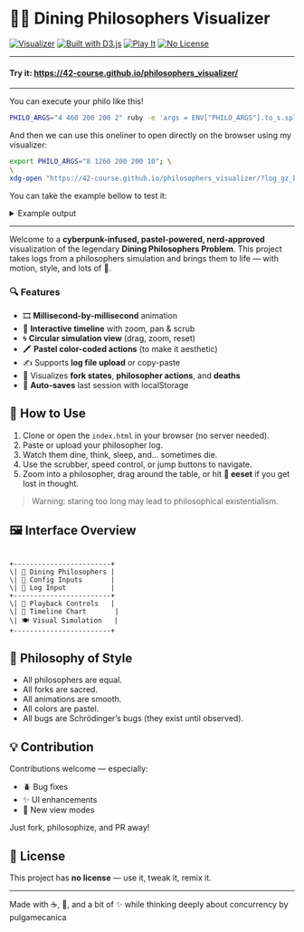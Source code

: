 # 🧠🍴 Dining Philosophers Visualizer

[![Visualizer](https://img.shields.io/badge/Visualization-Cyber--Cool-8a2be2?style=flat-square)]()
[![Built with D3.js](https://img.shields.io/badge/Built%20with-D3.js-orange?style=flat-square)]()
[![Play It](https://img.shields.io/badge/Playback-ms%20by%20ms-green?style=flat-square)]()
[![No License](https://img.shields.io/badge/license-none-red?style=flat-square)]()

---

#### Try it: https://42-course.github.io/philosophers_visualizer/

---

You can execute your philo like this!
```bash
PHILO_ARGS="4 460 200 200 2" ruby -e 'args = ENV["PHILO_ARGS"].to_s.split; exec("./philo", *args)'
```

And then we can use this oneliner to open directly on the browser using my visualizer:

```bash
export PHILO_ARGS="8 1260 200 200 10"; \
\
xdg-open "https://42-course.github.io/philosophers_visualizer/?log_gz_b64=$(ruby -e 'args = ENV["PHILO_ARGS"].to_s.split; exec("./philo", *args)' | gzip -c | base64 -w0 | sed -e 's/+/%2B/g; s/\//%2F/g; s/=/%3D/g')" | bash 
```

You can take the example bellow to test it:
<details>
<summary>Example output</summary>

```
0000 01 has taken a fork
0000 01 has taken a fork
0000 01 is eating
0000 03 has taken a fork
0000 03 has taken a fork
0000 03 is eating
0000 05 has taken a fork
0000 05 has taken a fork
0000 05 is eating
0000 07 has taken a fork
0000 07 has taken a fork
0000 07 is eating
0200 01 is sleeping
0200 05 is sleeping
0200 02 has taken a fork
0200 06 has taken a fork
0200 09 has taken a fork
0200 09 has taken a fork
0200 09 is eating
0200 03 is sleeping
0200 04 has taken a fork
0200 04 has taken a fork
0200 04 is eating
0200 07 is sleeping
0200 08 has taken a fork
0200 06 has taken a fork
0200 06 is eating
0200 02 has taken a fork
0200 02 is eating
0400 05 is thinking
0400 01 is thinking
0400 09 is sleeping
0400 08 has taken a fork
0400 08 is eating
0400 04 is sleeping
0400 07 is thinking
0400 03 is thinking
0400 03 has taken a fork
0400 06 is sleeping
0400 05 has taken a fork
0400 05 has taken a fork
0400 05 is eating
0400 02 is sleeping
0400 03 has taken a fork
0400 03 is eating
0400 01 has taken a fork
0400 01 has taken a fork
0400 01 is eating
0600 09 is thinking
0600 08 is sleeping
0600 07 has taken a fork
0600 07 has taken a fork
0600 07 is eating
0600 06 is thinking
0600 05 is sleeping
0600 02 is thinking
0600 06 has taken a fork
0600 04 is thinking
0600 01 is sleeping
0600 09 has taken a fork
0600 09 has taken a fork
0600 09 is eating
0600 02 has taken a fork
0600 03 is sleeping
0601 04 has taken a fork
0601 04 has taken a fork
0601 04 is eating
0601 02 has taken a fork
0601 02 is eating
0800 08 is thinking
0800 07 is sleeping
0800 08 has taken a fork
0800 06 has taken a fork
0800 06 is eating
0800 05 is thinking
0800 01 is thinking
0801 09 is sleeping
0801 08 has taken a fork
0801 08 is eating
0801 04 is sleeping
0801 03 is thinking
0801 03 has taken a fork
0801 02 is sleeping
0801 03 has taken a fork
0801 03 is eating
0801 01 has taken a fork
0801 01 has taken a fork
0801 01 is eating
1000 07 is thinking
1000 06 is sleeping
1000 05 has taken a fork
1000 05 has taken a fork
1000 05 is eating
1001 09 is thinking
1001 04 is thinking
1001 08 is sleeping
1001 07 has taken a fork
1001 07 has taken a fork
1001 07 is eating
1001 01 is sleeping
1001 09 has taken a fork
1001 09 has taken a fork
1001 09 is eating
1001 02 is thinking
1001 02 has taken a fork
1001 03 is sleeping
1001 04 has taken a fork
1001 02 has taken a fork
1001 02 is eating
1201 06 is thinking
1201 08 is thinking
1201 05 is sleeping
1201 06 has taken a fork
1201 04 has taken a fork
1201 04 is eating
1201 07 is sleeping
1201 06 has taken a fork
1201 08 has taken a fork
1201 06 is eating
1201 01 is thinking
1201 09 is sleeping
1201 08 has taken a fork
1201 08 is eating
1201 03 is thinking
1201 02 is sleeping
1201 01 has taken a fork
1201 01 has taken a fork
1201 01 is eating
1401 04 is sleeping
1401 05 is thinking
1401 03 has taken a fork
1401 03 has taken a fork
1401 03 is eating
1401 07 is thinking
1401 06 is sleeping
1401 05 has taken a fork
1401 05 has taken a fork
1401 05 is eating
1401 09 is thinking
1401 08 is sleeping
1401 07 has taken a fork
1401 07 has taken a fork
1401 07 is eating
1401 02 is thinking
1401 01 is sleeping
1401 02 has taken a fork
1402 09 has taken a fork
1402 09 has taken a fork
1402 09 is eating
1601 04 is thinking
1601 03 is sleeping
1601 04 has taken a fork
1601 05 is sleeping
1601 06 is thinking
1601 06 has taken a fork
1601 04 has taken a fork
1601 04 is eating
1601 02 has taken a fork
1601 02 is eating
1601 08 is thinking
1601 07 is sleeping
1601 06 has taken a fork
1601 06 is eating
1601 08 has taken a fork
1601 01 is thinking
1602 09 is sleeping
1602 08 has taken a fork
1602 08 is eating
1801 04 is sleeping
1801 02 is sleeping
1801 01 has taken a fork
1801 01 has taken a fork
1801 01 is eating
1801 03 is thinking
1801 03 has taken a fork
1801 03 has taken a fork
1801 03 is eating
1801 05 is thinking
1801 06 is sleeping
1801 07 is thinking
1801 05 has taken a fork
1801 05 has taken a fork
1801 05 is eating
1802 08 is sleeping
1802 09 is thinking
1802 07 has taken a fork
1802 07 has taken a fork
1802 07 is eating
2001 04 is thinking
2001 02 is thinking
2001 01 is sleeping
2001 02 has taken a fork
2001 03 is sleeping
2001 04 has taken a fork
2001 02 has taken a fork
2001 02 is eating
2001 06 is thinking
2001 09 has taken a fork
2001 09 has taken a fork
2001 09 is eating
2001 05 is sleeping
2001 06 has taken a fork
2001 04 has taken a fork
2001 04 is eating
2002 08 is thinking
2002 07 is sleeping
2002 06 has taken a fork
2002 06 is eating
2002 08 has taken a fork
2201 01 is thinking
2201 02 is sleeping
2201 05 is thinking
2201 01 has taken a fork
2201 09 is sleeping
2201 03 is thinking
2201 04 is sleeping
2201 03 has taken a fork
2201 03 has taken a fork
2201 03 is eating
2202 08 has taken a fork
2202 08 is eating
2202 01 has taken a fork
2202 01 is eating
2202 07 is thinking
2202 06 is sleeping
2202 05 has taken a fork
2202 05 has taken a fork
2202 05 is eating
2401 02 is thinking
2402 09 is thinking
2402 03 is sleeping
2402 04 is thinking
2402 04 has taken a fork
2402 08 is sleeping
2402 07 has taken a fork
2402 07 has taken a fork
2402 07 is eating
2402 01 is sleeping
2402 09 has taken a fork
2402 09 has taken a fork
2402 09 is eating
2402 02 has taken a fork
2402 02 has taken a fork
2402 02 is eating
2402 06 is thinking
2402 05 is sleeping
2402 06 has taken a fork
2402 04 has taken a fork
2402 04 is eating
2602 03 is thinking
2602 07 is sleeping
2602 08 is thinking
2602 08 has taken a fork
2602 01 is thinking
2602 09 is sleeping
2602 06 has taken a fork
2602 06 is eating
2602 08 has taken a fork
2602 08 is eating
2602 02 is sleeping
2602 01 has taken a fork
2602 01 has taken a fork
2602 01 is eating
2602 05 is thinking
2602 04 is sleeping
2602 03 has taken a fork
2602 03 has taken a fork
2602 03 is eating
2802 08 is sleeping
2802 06 is sleeping
2802 09 is thinking
2802 07 is thinking
2802 07 has taken a fork
2802 07 has taken a fork
2802 07 is eating
2802 05 has taken a fork
2802 05 has taken a fork
2802 05 is eating
2802 02 is thinking
2802 01 is sleeping
2802 02 has taken a fork
2802 09 has taken a fork
2802 09 has taken a fork
2802 09 is eating
2803 03 is sleeping
2803 02 has taken a fork
2803 02 is eating
2803 04 is thinking
2803 04 has taken a fork
3002 08 is thinking
3002 07 is sleeping
3002 08 has taken a fork
3002 01 is thinking
3002 09 is sleeping
3002 05 is sleeping
3002 06 is thinking
3002 06 has taken a fork
3002 06 has taken a fork
3002 06 is eating
3002 08 has taken a fork
3002 08 is eating
3002 04 has taken a fork
3002 04 is eating
3003 03 is thinking
3003 02 is sleeping
3003 01 has taken a fork
3003 01 has taken a fork
3003 01 is eating
3202 07 is thinking
3202 05 is thinking
3202 09 is thinking
3202 08 is sleeping
3202 07 has taken a fork
3202 04 is sleeping
3202 06 is sleeping
3202 03 has taken a fork
3202 03 has taken a fork
3202 03 is eating
3202 05 has taken a fork
3202 05 has taken a fork
3202 05 is eating
3202 07 has taken a fork
3202 07 is eating
3203 02 is thinking
3203 01 is sleeping
3203 02 has taken a fork
3203 09 has taken a fork
3203 09 has taken a fork
3203 09 is eating
3402 08 is thinking
3402 03 is sleeping
3402 05 is sleeping
3402 02 has taken a fork
3402 02 is eating
3403 04 is thinking
3403 04 has taken a fork
3403 04 has taken a fork
3403 04 is eating
3403 06 is thinking
3403 06 has taken a fork
3403 07 is sleeping
3403 06 has taken a fork
3403 06 is eating
3403 08 has taken a fork
3403 01 is thinking
3403 09 is sleeping
3403 08 has taken a fork
3403 08 is eating
3602 03 is thinking
3603 05 is thinking
3603 04 is sleeping
3603 03 has taken a fork
3603 02 is sleeping
3603 07 is thinking
3603 03 has taken a fork
3603 03 is eating
3603 06 is sleeping
3603 05 has taken a fork
3603 05 has taken a fork
3603 05 is eating
3603 01 has taken a fork
3603 01 has taken a fork
3603 01 is eating
3603 09 is thinking
3603 08 is sleeping
3604 07 has taken a fork
3604 07 has taken a fork
3604 07 is eating
3803 03 is sleeping
3803 04 is thinking
3803 04 has taken a fork
3803 02 is thinking
3803 05 is sleeping
3803 06 is thinking
3803 06 has taken a fork
3803 01 is sleeping
3803 04 has taken a fork
3803 04 is eating
3803 02 has taken a fork
3803 02 has taken a fork
3803 02 is eating
3803 09 has taken a fork
3803 09 has taken a fork
3803 09 is eating
3803 08 is thinking
3804 07 is sleeping
3804 08 has taken a fork
3804 06 has taken a fork
3804 06 is eating
4003 03 is thinking
4003 05 is thinking
4003 04 is sleeping
4003 03 has taken a fork
4003 01 is thinking
4003 02 is sleeping
4003 03 has taken a fork
4003 03 is eating
4003 01 has taken a fork
4003 09 is sleeping
4003 01 has taken a fork
4003 01 is eating
4003 08 has taken a fork
4003 08 is eating
4004 07 is thinking
4004 06 is sleeping
4004 05 has taken a fork
4004 05 has taken a fork
4004 05 is eating
```

</details>

---

Welcome to a **cyberpunk-infused, pastel-powered, nerd-approved** visualization of the legendary **Dining Philosophers Problem**. This project takes logs from a philosophers simulation and brings them to life — with motion, style, and lots of 🍴.

### 🔍 Features

- 🎞️ **Millisecond-by-millisecond** animation
- 🍝 **Interactive timeline** with zoom, pan & scrub
- 🌀 **Circular simulation view** (drag, zoom, reset)
- 🖍️ **Pastel color-coded actions** (to make it aesthetic)
- ✍️ Supports **log file upload** or copy-paste
- 🧠 Visualizes **fork states**, **philosopher actions**, and **deaths**
- 💾 **Auto-saves** last session with localStorage

## 🚀 How to Use

1. Clone or open the `index.html` in your browser (no server needed).
2. Paste or upload your philosopher log.
3. Watch them dine, think, sleep, and... sometimes die.
4. Use the scrubber, speed control, or jump buttons to navigate.
5. Zoom into a philosopher, drag around the table, or hit **🔄 eeset** if you get lost in thought.

> Warning: staring too long may lead to philosophical existentialism.

## 🖼️ Interface Overview

```

+------------------------+
\| 🧠 Dining Philosophers |
\| 🧪 Config Inputs       |
\| 📄 Log Input           |
+------------------------+
\| 🔁 Playback Controls   |
\| 🧭 Timeline Chart       |
\| 🍽️ Visual Simulation   |
+------------------------+

```

## 🎨 Philosophy of Style

- All philosophers are equal.  
- All forks are sacred.  
- All animations are smooth.  
- All colors are pastel.  
- All bugs are Schrödinger’s bugs (they exist until observed).  

## 💡 Contribution

Contributions welcome — especially:

- 🪲 Bug fixes
- ✨ UI enhancements
- 🧩 New view modes

Just fork, philosophize, and PR away!

## 🙅 License

This project has **no license** — use it, tweak it, remix it.

---

Made with ☕, 🍜, and a bit of ✨ while thinking deeply about concurrency by pulgamecanica
